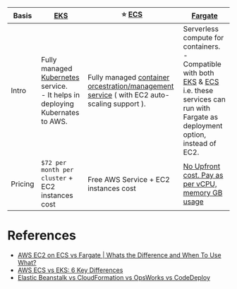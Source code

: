 
| Basis  | [EKS](AmazonEKS.md)                                                                                                                     | :star: [ECS](AmazonECS/Readme.md)                                                                                                                                             | [Fargate](AWSFargate.md)                                                                                                                                                  |
|--------|-----------------------------------------------------------------------------------------------------------------------------------------|-------------------------------------------------------------------------------------------------------------------------------------------------------------------------------|------------------------------------------------------------------------------------------------------------------------------------------------------------------------------------------------|
| Intro  | Fully managed [Kubernetes](../../1_HLDDesignComponents/6_DevOps/Kubernates.md) service. <br/>- It helps in deploying Kubernates to AWS. | Fully managed [container orcestration/management service](../../1_HLDDesignComponents/0_SystemGlossaries/Scalability/ContainerOrchestrationService.md) ( with EC2 auto-scaling support ). | Serverless compute for containers. <br/>- Compatible with both [EKS](AmazonEKS.md) & [ECS](AmazonECS/Readme.md) i.e. these services can run with Fargate as deployment option, instead of EC2. |
| Pricing | `$72 per month per cluster` + EC2 instances cost                                                                                        | Free AWS Service + EC2 instances cost                                                                                                                                         | [No Upfront cost. Pay as per vCPU, memory GB usage](https://aws.amazon.com/fargate/pricing/)                                                                                                   

# References
- [AWS EC2 on ECS vs Fargate | Whats the Difference and When To Use What?](https://www.youtube.com/watch?v=DVrGXjjkpig)
- [AWS ECS vs EKS: 6 Key Differences](https://cloud.netapp.com/blog/aws-cvo-blg-aws-ecs-vs-eks-6-key-differences)
- [Elastic Beanstalk vs CloudFormation vs OpsWorks vs CodeDeploy](https://tutorialsdojo.com/elastic-beanstalk-vs-cloudformation-vs-opsworks-vs-codedeploy/)